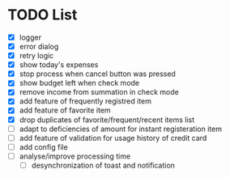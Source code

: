 # TODO List

- [x] logger
- [x] error dialog
- [x] retry logic
- [x] show today's expenses
- [x] stop process when cancel button was pressed
- [x] show budget left when check mode
- [x] remove income from summation in check mode
- [x] add feature of frequently registred item
- [x] add feature of favorite item
- [x] drop duplicates of favorite/frequent/recent items list
- [ ] adapt to deficiencies of amount for instant registeration item
- [ ] add feature of validation for usage history of credit card
- [ ] add config file
- [ ] analyse/improve processing time
  - [ ] desynchronization of toast and notification
